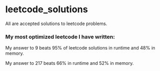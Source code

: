 # leetcode_solutions
All are accepted solutions to leetcode problems.

### My most optimized leetcode I have written:
My answer to 9 beats 95% of leetcode solutions in runtime and 48% in memory.

My answer to 217 beats 66% in runtime and 52% in memory.

